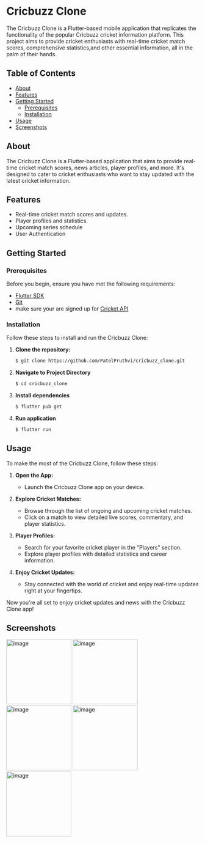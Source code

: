 # Cricbuzz Clone
The Cricbuzz Clone is a Flutter-based mobile application that replicates the functionality of the popular Cricbuzz cricket information platform. This project aims to provide cricket enthusiasts with real-time cricket match scores, comprehensive statistics,and other essential information, all in the palm of their hands.

## Table of Contents

- [About](#about)
- [Features](#features)
- [Getting Started](#getting-started)
  - [Prerequisites](#prerequisites)
  - [Installation](#installation)
- [Usage](#usage)
- [Screenshots](#screenshots)

## About

The Cricbuzz Clone is a Flutter-based application that aims to provide real-time cricket match scores, news articles, player profiles, and more. It's designed to cater to cricket enthusiasts who want to stay updated with the latest cricket information.

## Features

- Real-time cricket match scores and updates.
- Player profiles and statistics.
- Upcoming series schedule
- User Authentication

## Getting Started

### Prerequisites

Before you begin, ensure you have met the following requirements:

- [Flutter SDK](https://flutter.dev/docs/get-started/install)
- [Git](https://git-scm.com/downloads)
- make sure your are signed up for [Cricket API](https://cricketdata.org) 

### Installation

Follow these steps to install and run the Cricbuzz Clone:

1. **Clone the repository:**

   ```bash
   $ git clone https://github.com/PatelPruthvi/cricbuzz_clone.git

2. **Navigate to Project Directory**
   
   ```bash
   $ cd cricbuzz_clone
4. **Install dependencies**
   
   ```bash
   $ flutter pub get
6. **Run application**

   ```bash
   $ flutter run

## Usage

To make the most of the Cricbuzz Clone, follow these steps:

1. **Open the App:**
   - Launch the Cricbuzz Clone app on your device.

2. **Explore Cricket Matches:**
   - Browse through the list of ongoing and upcoming cricket matches.
   - Click on a match to view detailed live scores, commentary, and player statistics.

3. **Player Profiles:**
   - Search for your favorite cricket player in the "Players" section.
   - Explore player profiles with detailed statistics and career information.

4. **Enjoy Cricket Updates:**
   - Stay connected with the world of cricket and enjoy real-time updates right at your fingertips.


Now you're all set to enjoy cricket updates and news with the Cricbuzz Clone app!

## Screenshots
<img width="170" alt="image" src="https://github.com/PatelPruthvi/cricbuzz_clone/assets/71627511/0fe3596a-4d78-4ada-b69d-b213fb321636">
<img width="170" alt="image" src="https://github.com/PatelPruthvi/cricbuzz_clone/assets/71627511/9c714c0c-0ab9-410c-86d9-e760e769b49e">
<img width="170" alt="image" src="https://github.com/PatelPruthvi/cricbuzz_clone/assets/71627511/cc1b4e1f-8ae2-45f3-a7f2-b4ab1c107379">
<img width="170" alt="image" src="https://github.com/PatelPruthvi/cricbuzz_clone/assets/71627511/63b813e3-e851-45f9-b757-6faa4c096d79">
<img width="170" alt="image" src="https://github.com/PatelPruthvi/cricbuzz_clone/assets/71627511/25dd797d-e13c-43b2-8195-cdf6be442339">


